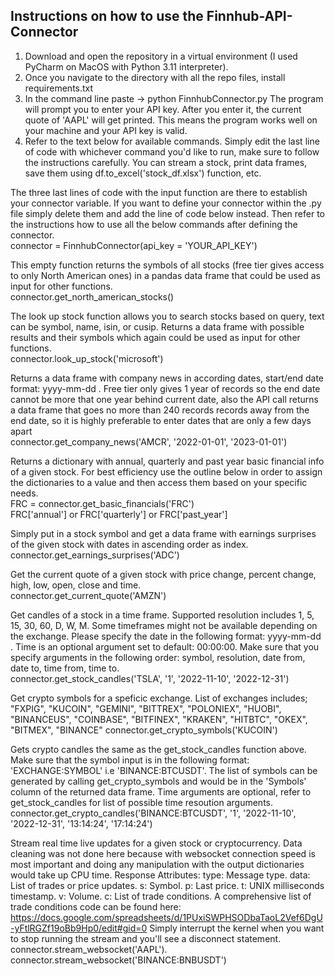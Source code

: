 ## Instructions on how to use the Finnhub-API-Connector

1) Download and open the repository in a virtual environment (I used PyCharm on MacOS with Python 3.11 interpreter).
2) Once you navigate to the directory with all the repo files, install requirements.txt
3) In the command line paste -> python FinnhubConnector.py  The program will prompt you to enter your API key. After you enter it, the current quote of 'AAPL' will get printed. This means the program works well on your machine and your API key is valid.
4) Refer to the text below for available commands. Simply edit the last line of code with whichever command you'd like to run, make sure to follow the instructions carefully. You can stream a stock, print data frames, save them using df.to_excel('stock_df.xlsx') function, etc.

The three last lines of code with the input function are there to establish your connector variable. If you want to define your connector within the .py file simply delete them and add the line of code below instead. Then refer to the instructions how to use all the below commands after defining the connector.  
connector = FinnhubConnector(api_key = 'YOUR_API_KEY')

This empty function returns the symbols of all stocks (free tier gives access to only North American ones) in a pandas data frame that could be used as input for other functions.  
connector.get_north_american_stocks()

The look up stock function allows you to search stocks based on query, text can be symbol, name, isin, or cusip. Returns a data frame with possible results and their symbols which again could be used as input for other functions.  
connector.look_up_stock('microsoft') 

Returns a data frame with company news in according dates, start/end date format: yyyy-mm-dd . Free tier only gives 1 year of records so the end date cannot be more that one year behind current date, also the API call returns a data frame that goes no more than 240 records records away from the end date, so it is highly preferable to enter dates that are only a few days apart  
connector.get_company_news('AMCR', '2022-01-01', '2023-01-01')

Returns a dictionary with annual, quarterly and past year basic financial info of a given stock. For best efficiency use the outline below in order to assign the dictionaries to a value and then access them based on your specific needs.  
FRC = connector.get_basic_financials('FRC')  
FRC['annual'] or FRC['quarterly'] or FRC['past_year']

Simply put in a stock symbol and get a data frame with earnings surprises of the given stock with dates in ascending order as index.  
connector.get_earnings_surprises('ADC')

Get the current quote of a given stock with price	change, percent change, high,	low, open, close and time.  
connector.get_current_quote('AMZN')

Get candles of a stock in a time frame. Supported resolution includes 1, 5, 15, 30, 60, D, W, M. Some timeframes might not be available depending on the exchange. Please specify the date in the following format: yyyy-mm-dd . Time is an optional argument set to default: 00:00:00. Make sure that you specify arguments in the following order: symbol, resolution, date from, date to, time from, time to.  
connector.get_stock_candles('TSLA', '1', '2022-11-10', '2022-12-31')

Get crypto symbols for a speficic exchange. List of exchanges includes;
"FXPIG", "KUCOIN", "GEMINI", "BITTREX", "POLONIEX", "HUOBI", "BINANCEUS", "COINBASE", "BITFINEX", "KRAKEN", "HITBTC", "OKEX", "BITMEX", "BINANCE"
connector.get_crypto_symbols('KUCOIN')

Gets crypto candles the same as the get_stock_candles function above. Make sure that the symbol input is in the following format: 'EXCHANGE:SYMBOL' i.e 'BINANCE:BTCUSDT'. The list of symbols can be generated by calling get_crypto_symbols and would be in the 'Symbols' column of the returned data frame. Time arguments are optional, refer to get_stock_candles for list of possible time resoution arguments.  
connector.get_crypto_candles('BINANCE:BTCUSDT', '1', '2022-11-10', '2022-12-31', '13:14:24', '17:14:24')

Stream real time live updates for a given stock or cryptocurrency. Data cleaning was not done here because with websocket connection speed is most important and doing any manipulation with the output dictionaries would take up CPU time. Response Attributes: type: Message type. data: List of trades or price updates. s: Symbol. p: Last price. t: UNIX milliseconds timestamp. v: Volume. c: List of trade conditions. A comprehensive list of trade conditions code can be found here: https://docs.google.com/spreadsheets/d/1PUxiSWPHSODbaTaoL2Vef6DgU-yFtlRGZf19oBb9Hp0/edit#gid=0
Simply interrupt the kernel when you want to stop running the stream and you'll see a disconnect statement.  
connector.stream_websocket('AAPL'). 
connector.stream_websocket('BINANCE:BNBUSDT')
